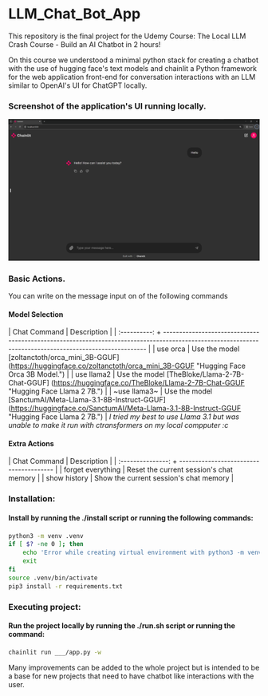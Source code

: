 # LLM_Chat_Bot_App
This repository is the final project for the Udemy Course: The Local LLM Crash Course - Build an AI Chatbot in 2 hours!

On this course we understood a minimal python stack for creating a chatbot with the use of hugging face's text models and chainlit a Python framework for the web application front-end for conversation interactions with an LLM similar to OpenAI's UI for ChatGPT locally.

### Screenshot of the application's UI running locally.
![UI_Screenshot](https://github.com/0100-0100/LLM_Chat_Bot_App/blob/main/static/img/Example.PNG "UI Screenshot")

### Basic Actions.
You can write on the message input on of the following commands
#### Model Selection
| Chat Command | Description                                                                                                                                             |
| :----------: + ------------------------------------------------------------------------------------------------------------------------------------------------------- |
| use orca     | Use the model [zoltanctoth/orca_mini_3B-GGUF] (https://huggingface.co/zoltanctoth/orca_mini_3B-GGUF "Hugging Face Orca 3B Model.")                      |
| use llama2   | Use the model [TheBloke/Llama-2-7B-Chat-GGUF] (https://huggingface.co/TheBloke/Llama-2-7B-Chat-GGUF "Hugging Face Llama 2 7B.")                         |
| ~use llama3~ | Use the model [SanctumAI/Meta-Llama-3.1-8B-Instruct-GGUF] (https://huggingface.co/SanctumAI/Meta-Llama-3.1-8B-Instruct-GGUF "Hugging Face Llama 2 7B.") |
*I tried my best to use Llama 3.1 but was unable to make it run with ctransformers on my local compputer :c*

#### Extra Actions
| Chat Command      | Description                             |
| :---------------: + --------------------------------------- |
| forget everything | Reset the current session's chat memory |
| show history      | Show the current session's chat memory  |

### Installation:
#### Install by running the ./install script or running the following commands:
```bash
python3 -m venv .venv
if [ $? -ne 0 ]; then
    echo 'Error while creating virtual environment with python3 -m venv .venv'
    exit
fi
source .venv/bin/activate
pip3 install -r requirements.txt
```

### Executing project:
#### Run the project locally by running the ./run.sh script or running the command:
```bash
chainlit run ___/app.py -w
```

Many improvements can be added to the whole project but is intended to be a base for new projects that need to have chatbot like interactions with the user.
